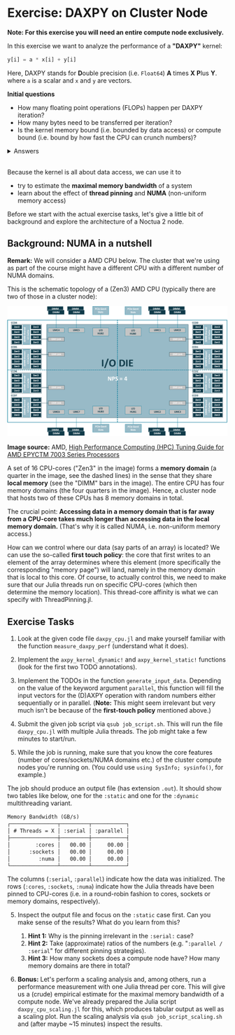 # Exercise: DAXPY on Cluster Node

**Note: For this exercise you will need an entire compute node exclusively.**

In this exercise we want to analyze the performance of a **"DAXPY"** kernel:

```julia
y[i] = a * x[i] + y[i]
```

Here, DAXPY stands for **D**ouble precision (i.e. `Float64`) **A** times **X** **P**lus **Y**.
where `a` is a scalar and `x` and `y` are vectors.

**Initial questions**
* How many floating point operations (FLOPs) happen per DAXPY iteration?
* How many bytes need to be transferred per iteration?
* Is the kernel memory bound (i.e. bounded by data access) or compute bound (i.e. bound by how fast the CPU can crunch numbers)?

<details>
    <summary>Answers</summary>    
    
  * 2 FLOPs, one multiply and one addition.
  * 24 bytes. We read 8 bytes of data twice (`x[i]` and `y[i]`) and write 8 bytes of data once (`y[i]`).
  * The kernel is strongly memory bound.
</details>
<br>

Because the kernel is all about data access, we can use it to
* try to estimate the **maximal memory bandwidth** of a system
* learn about the effect of **thread pinning** and **NUMA** (non-uniform memory access)

Before we start with the actual exercise tasks, let's give a little bit of background and explore the architecture of a Noctua 2 node.

## Background: NUMA in a nutshell

**Remark:** We will consider a AMD CPU below. The cluster that we're using as part of the course might have a different CPU with a different number of NUMA domains.

This is the schematic topology of a (Zen3) AMD CPU (typically there are two of those in a cluster node):

<img src="./imgs/amd_milan_cpu_die.svg" width=600>

**Image source:** AMD, [High Performance Computing (HPC) Tuning Guide for AMD EPYCTM 7003 Series Processors](https://www.amd.com/system/files/documents/high-performance-computing-tuning-guide-amd-epyc7003-series-processors.pdf)

A set of 16 CPU-cores ("Zen3" in the image) forms a **memory domain** (a quarter in the image, see the dashed lines) in the sense that they share **local memory** (see the "DIMM" bars in the image). The entire CPU has four memory domains (the four quarters in the image). Hence, a cluster node that hosts two of these CPUs has 8 memory domains in total.

The crucial point: **Accessing data in a memory domain that is far away from a CPU-core takes much longer than accessing data in the local memory domain.** (That's why it is called NUMA, i.e. non-uniform memory access.)

How can we control where our data (say parts of an array) is located? We can use the so-called **first touch policy**: the core that first writes to an element of the array determines where this element (more specifically the corresponding "memory page") will land, namely in the memory domain that is local to this core. Of course, to actually control this, we need to make sure that our Julia threads run on specific CPU-cores (which then determine the memory location). This thread-core affinity is what we can specify with ThreadPinning.jl.

## Exercise Tasks

1. Look at the given code file `daxpy_cpu.jl` and make yourself familiar with the function `measure_daxpy_perf` (understand what it does).

2. Implement the `axpy_kernel_dynamic!` and `axpy_kernel_static!` functions (look for the first two TODO annotations).

3. Implement the TODOs in the function `generate_input_data`. Depending on the value of the keyword argument `parallel`, this function will fill the input vectors for the (D)AXPY operation with random numbers either sequentially or in parallel. (**Note:** This might seem irrelevant but very much isn't be because of the **first-touch policy** mentioned above.)

4. Submit the given job script via `qsub job_script.sh`. This will run the file `daxpy_cpu.jl` with multiple Julia threads. The job might take a few minutes to start/run.

5. While the job is running, make sure that you know the core features (number of cores/sockets/NUMA domains etc.) of the cluster compute nodes you're running on. (You could use `using SysInfo; sysinfo()`, for example.)

The job should produce an output file (has extension `.out`). It should show two tables like below, one for the `:static` and one for the `:dynamic` multithreading variant.

```
Memory Bandwidth (GB/s)
┌───────────────┬─────────┬───────────┐
│ # Threads = X │ :serial │ :parallel │
├───────────────┼─────────┼───────────┤
│        :cores │   00.00 │     00.00 │
│      :sockets │   00.00 │     00.00 │
│         :numa │   00.00 │     00.00 │
└───────────────┴─────────┴───────────┘
```

The columns (`:serial`, `:parallel`) indicate how the data was initialized. The rows (`:cores`, `:sockets`, `:numa`) indicate how the Julia threads have been pinned to CPU-cores (i.e. in a round-robin fashion to cores, sockets or memory domains, respectively).

5. Inspect the output file and focus on the `:static` case first. Can you make sense of the results? What do you learn from this?
    1. **Hint 1:** Why is the pinning irrelevant in the `:serial:` case?
    2. **Hint 2:** Take (approximate) ratios of the numbers (e.g. "`:parallel / :serial`" for different pinning strategies).
    3. **Hint 3:** How many sockets does a compute node have? How many memory domains are there in total?

7. **Bonus:** Let's perform a scaling analysis and, among others, run a performance measurement with one Julia thread per core. This will give us a (crude) empirical estimate for the maximal memory bandwidth of a compute node. We've already prepared the Julia script `daxpy_cpu_scaling.jl` for this, which produces tabular output as well as a scaling plot. Run the scaling analysis via `qsub job_script_scaling.sh` and (after maybe ~15 minutes) inspect the results.